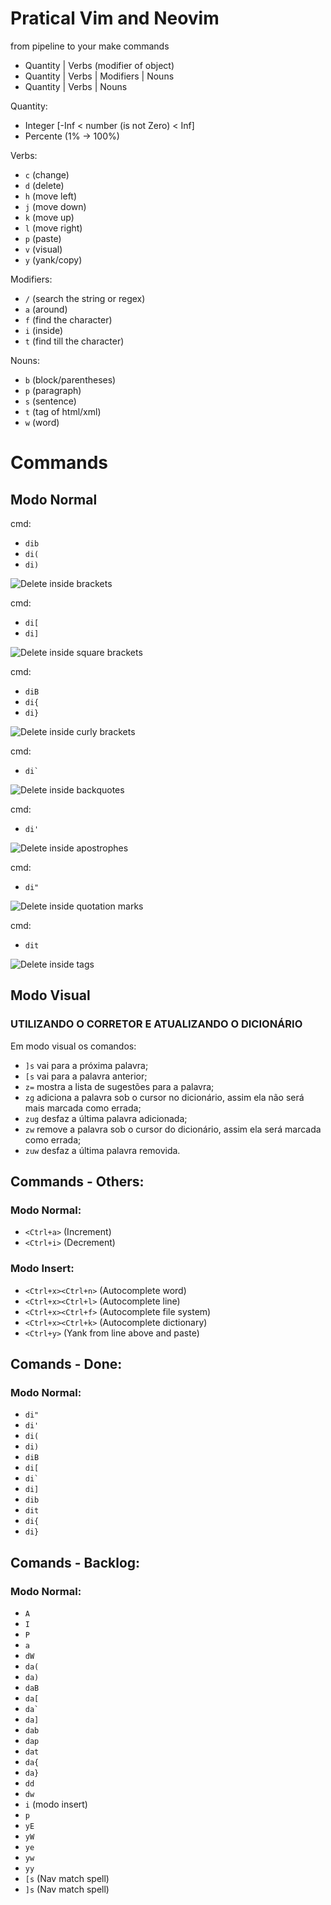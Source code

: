 # Pratical Vim and Neovim

from pipeline to your make commands
- Quantity | Verbs (modifier of object)
- Quantity | Verbs | Modifiers | Nouns
- Quantity | Verbs | Nouns

Quantity:
 - Integer [-Inf < number (is not Zero) < Inf]
 - Percente (1% -> 100%)

Verbs:
 - `c` (change)
 - `d` (delete)
 - `h` (move left)
 - `j` (move down)
 - `k` (move up)
 - `l` (move right)
 - `p` (paste)
 - `v` (visual)
 - `y` (yank/copy)

Modifiers:
 - `/` (search the string or regex)
 - `a` (around)
 - `f` (find the character)
 - `i` (inside)
 - `t` (find till the character)

Nouns:
 - `b` (block/parentheses)
 - `p` (paragraph)
 - `s` (sentence)
 - `t` (tag of html/xml)
 - `w` (word)

# Commands

## Modo Normal

cmd:
 - `dib`
 - `di(`
 - `di)`

![Delete inside brackets](https://github.com/iuryxavier/pratical-vim/blob/master/gifs/vokoscreen-2018-03-08_16-05-51.gif "delete inside brackets")

cmd:
 - `di[`
 - `di]`

![Delete inside square brackets](https://github.com/iuryxavier/pratical-vim/blob/master/gifs/vokoscreen-2018-03-08_16-53-14.gif "delete inside square brackets")

cmd:
 - `diB`
 - `di{`
 - `di}`

![Delete inside curly brackets](https://github.com/iuryxavier/pratical-vim/blob/master/gifs/vokoscreen-2018-03-09_12-31-59.gif "delete inside curly brackets")

cmd: 
 - ``di` ``

![Delete inside backquotes](https://github.com/iuryxavier/pratical-vim/blob/master/gifs/vokoscreen-2018-03-08_16-36-07.gif "delete inside backquotes")

cmd: 
 - `di'`

![Delete inside apostrophes](https://github.com/iuryxavier/pratical-vim/blob/master/gifs/vokoscreen-2018-03-08_16-25-26.gif "delete inside apostrophes")

cmd:
 - `di"`

![Delete inside quotation marks](https://github.com/iuryxavier/pratical-vim/blob/master/gifs/vokoscreen-2018-03-09_11-57-58.gif "delete inside quotation marks")

cmd: 
 - `dit`

![Delete inside tags](https://github.com/iuryxavier/pratical-vim/blob/master/gifs/vokoscreen-2018-03-09_12-40-33.gif "delete words inside tags")

## Modo Visual

### UTILIZANDO O CORRETOR E ATUALIZANDO O DICIONÁRIO
Em modo visual os comandos:
 - `]s` vai para a próxima palavra;
 - `[s` vai para a palavra anterior;
 - `z=` mostra a lista de sugestões para a palavra;
 - `zg` adiciona a palavra sob o cursor no dicionário, assim ela não será mais marcada como errada;
 - `zug` desfaz a última palavra adicionada;
 - `zw` remove a palavra sob o cursor do dicionário, assim ela será marcada como errada;
 - `zuw` desfaz a última palavra removida.


## Commands - Others:

### Modo Normal:

 - `<Ctrl+a>` (Increment)
 - `<Ctrl+i>` (Decrement)

### Modo Insert:
 - `<Ctrl+x><Ctrl+n>` (Autocomplete word)
 - `<Ctrl+x><Ctrl+l>` (Autocomplete line)
 - `<Ctrl+x><Ctrl+f>` (Autocomplete file system)
 - `<Ctrl+x><Ctrl+k>` (Autocomplete dictionary)
 - `<Ctrl+y>` (Yank from line above and paste)

## Comands - Done:

### Modo Normal:

 - `di"`
 - `di'`
 - `di(`
 - `di)`
 - `diB`
 - `di[`
 - ``di` ``
 - `di]`
 - `dib`
 - `dit`
 - `di{`
 - `di}`


## Comands - Backlog:

### Modo Normal:
 - `A`
 - `I`
 - `P`
 - `a`
 - `dW`
 - `da(`
 - `da)`
 - `daB`
 - `da[`
 - ``da` ``
 - `da]`
 - `dab`
 - `dap`
 - `dat`
 - `da{`
 - `da}`
 - `dd`
 - `dw`
 - `i` (modo insert)
 - `p`
 - `yE`
 - `yW`
 - `ye`
 - `yw`
 - `yy`
 - `[s` (Nav match spell)
 - `]s` (Nav match spell)
